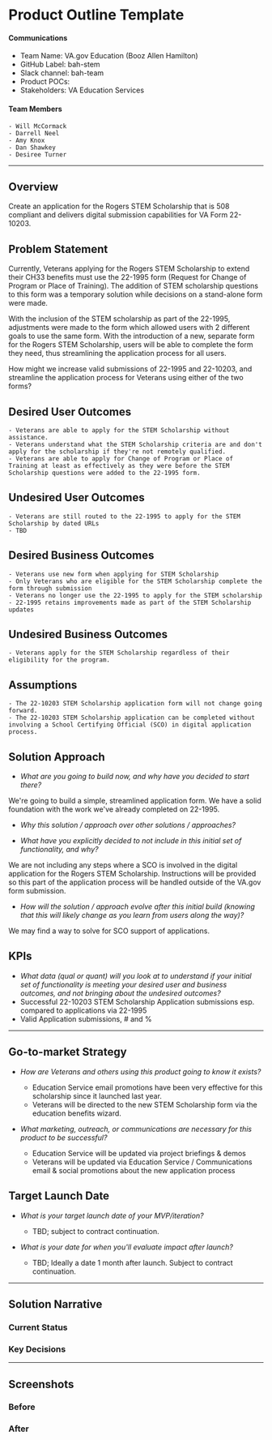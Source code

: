 # Product Outline Template
#### Communications
- Team Name: VA.gov Education (Booz Allen Hamilton)
- GitHub Label: bah-stem
- Slack channel: bah-team
- Product POCs: 
- Stakeholders: VA Education Services
#### Team Members
	- Will McCormack
	- Darrell Neel
	- Amy Knox
	- Dan Shawkey
	- Desiree Turner
---
## Overview
Create an application for the Rogers STEM Scholarship that is 508 compliant and delivers digital submission capabilities for VA Form 22-10203.

## Problem Statement
Currently, Veterans applying for the Rogers STEM Scholarship to extend their CH33 benefits must use the 22-1995 form (Request for Change of Program or Place of Training).  The addition of STEM scholarship questions to this form was a temporary solution while decisions on a stand-alone form were made.  

With the inclusion of the STEM scholarship as part of the 22-1995, adjustments were made to the form which allowed users with 2 different goals to use the same form.  With the introduction of a new, separate form for the Rogers STEM Scholarship, users will be able to complete the form they need, thus streamlining the application process for all users.

How might we increase valid submissions of 22-1995 and 22-10203, and streamline the application process for Veterans using either of the two forms?
 
## Desired User Outcomes
	- Veterans are able to apply for the STEM Scholarship without assistance.
	- Veterans understand what the STEM Scholarship criteria are and don't apply for the scholarship if they're not remotely qualified.
	- Veterans are able to apply for Change of Program or Place of Training at least as effectively as they were before the STEM Scholarship questions were added to the 22-1995 form. 

## Undesired User Outcomes
	- Veterans are still routed to the 22-1995 to apply for the STEM Scholarship by dated URLs 
	- TBD

## Desired Business Outcomes
	- Veterans use new form when applying for STEM Scholarship
	- Only Veterans who are eligible for the STEM Scholarship complete the form through submission
	- Veterans no longer use the 22-1995 to apply for the STEM scholarship
	- 22-1995 retains improvements made as part of the STEM Scholarship updates 
	
## Undesired Business Outcomes
	- Veterans apply for the STEM Scholarship regardless of their eligibility for the program.

## Assumptions
	- The 22-10203 STEM Scholarship application form will not change going forward.
	- The 22-10203 STEM Scholarship application can be completed without involving a School Certifying Official (SCO) in digital application process.
	
## Solution Approach
- *What are you going to build now, and why have you decided to start there?*

We're going to build a simple, streamlined application form. We have a solid foundation with the work we've already completed on 22-1995. 

- *Why this solution / approach over other solutions / approaches?*



- *What have you explicitly decided to not include in this initial set of functionality, and why?*

We are not including any steps where a SCO is involved in the digital application for the Rogers STEM Scholarship.  Instructions will be provided so this part of the application process will be handled outside of the VA.gov form submission.

- *How will the solution / approach evolve after this initial build (knowing that this will likely change as you learn from users along the way)?*

We may find a way to solve for SCO support of applications. 

## KPIs
- *What data (qual or quant) will you look at to understand if your initial set of functionality is meeting your desired user and business outcomes, and not bringing about the undesired outcomes?*
- Successful 22-10203 STEM Scholarship Application submissions esp. compared to applications via 22-1995
- Valid Application submissions, # and %  

--- 
## Go-to-market Strategy
- *How are Veterans and others using this product going to know it exists?*
	- Education Service email promotions have been very effective for this scholarship since it launched last year. 
	- Veterans will be directed to the new STEM Scholarship form via the education benefits wizard.
	
- *What marketing, outreach, or communications are necessary for this product to be successful?*
	- Education Service will be updated via project briefings & demos
	- Veterans will be updated via Education Service / Communications email & social promotions about the new application process

## Target Launch Date
- *What is your target launch date of your MVP/iteration?*
	- TBD; subject to contract continuation.

- *What is your date for when you'll evaluate impact after launch?*
	- TBD; Ideally a date 1 month after launch. Subject to contract continuation.

---
## Solution Narrative
### Current Status
### Key Decisions
---
   
## Screenshots
### Before
### After
